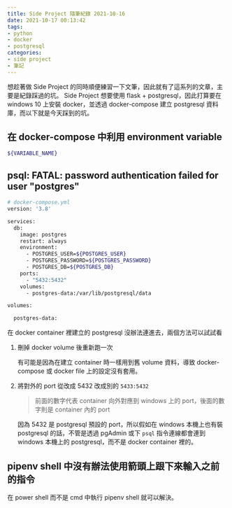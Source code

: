 ```yaml
---
title: Side Project 隨筆紀錄 2021-10-16
date: 2021-10-17 00:13:42
tags:
- python
- docker
- postgresql
categories:
- side project
- 筆記
---
```


想趁著做 Side Project 的同時順便練習一下文筆，因此就有了這系列的文章，主要是紀錄踩過的坑。 
Side Project 想要使用 flask + postgresql，因此打算要在 windows 10 上安裝 docker，並透過 docker-compose 建立 postgresql 資料庫，而以下就是今天踩到的坑。

## 在 docker-compose 中利用 environment variable

```bash
${VARIABLE_NAME}
```

## psql: FATAL: password authentication failed for user "postgres"

```bash
# docker-compose.yml
version: '3.8'

services:
  db:
    image: postgres
    restart: always
    environment:
      - POSTGRES_USER=${POSTGRES_USER}
      - POSTGRES_PASSWORD=${POSTGRES_PASSWORD}
      - POSTGRES_DB=${POSTGRES_DB}
    ports:
      - "5432:5432"
    volumes:
      - postgres-data:/var/lib/postgresql/data

volumes:

  postgres-data:
```

在 docker container 裡建立的 postgresql 沒辦法連進去，兩個方法可以試試看

1. 刪掉 docker volume 後重新跑一次
    
    有可能是因為在建立 container 時一樣用到舊 volume 資料，導致 docker-compose 或 docker file 上的設定沒有套用。
    
2. 將對外的 port 從改成 5432 改成別的 `5433:5432`
    
    > 前面的數字代表 container 向外對應到 windows 上的 port，後面的數字則是 container 內的 port
    > 
    
    因為 5432 是 postgresql 預設的 port，所以假如在 windows 本機上也有裝 postgresql 的話，不管是透過 pgAdmin 或下 `psql` 指令連線都會連到 windows 本機上的 postgresql，而不是 docker container 裡的。
    

## pipenv shell 中沒有辦法使用箭頭上跟下來輸入之前的指令

在 power shell 而不是 cmd 中執行 pipenv shell 就可以解決。